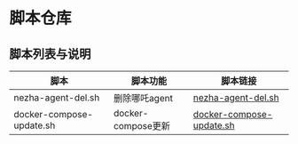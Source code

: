 # 脚本仓库

## 脚本列表与说明
| 脚本             | 脚本功能           | 脚本链接                                                                                  |
|------------------|--------------------|--------------------------------------------------------------------------------------------|
| nezha-agent-del.sh | 删除哪吒agent      | [nezha-agent-del.sh](https://raw.githubusercontent.com/jsllxx77/script/refs/heads/main/nezha-agent-del.sh) |
| docker-compose-update.sh | docker-compose更新      | [docker-compose-update.sh](https://raw.githubusercontent.com/jsllxx77/script/refs/heads/main/docker-compose-update.sh) |

